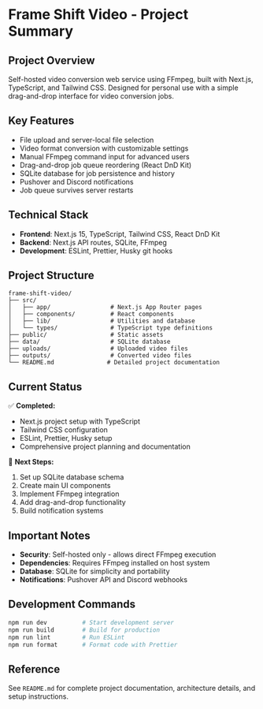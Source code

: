 # Frame Shift Video - Project Summary

## Project Overview
Self-hosted video conversion web service using FFmpeg, built with Next.js, TypeScript, and Tailwind CSS. Designed for personal use with a simple drag-and-drop interface for video conversion jobs.

## Key Features
- File upload and server-local file selection
- Video format conversion with customizable settings
- Manual FFmpeg command input for advanced users
- Drag-and-drop job queue reordering (React DnD Kit)
- SQLite database for job persistence and history
- Pushover and Discord notifications
- Job queue survives server restarts

## Technical Stack
- **Frontend**: Next.js 15, TypeScript, Tailwind CSS, React DnD Kit
- **Backend**: Next.js API routes, SQLite, FFmpeg
- **Development**: ESLint, Prettier, Husky git hooks

## Project Structure
```
frame-shift-video/
├── src/
│   ├── app/                 # Next.js App Router pages
│   ├── components/          # React components
│   ├── lib/                 # Utilities and database
│   └── types/               # TypeScript type definitions
├── public/                  # Static assets
├── data/                    # SQLite database
├── uploads/                 # Uploaded video files
├── outputs/                 # Converted video files
└── README.md               # Detailed project documentation
```

## Current Status
✅ **Completed:**
- Next.js project setup with TypeScript
- Tailwind CSS configuration
- ESLint, Prettier, Husky setup
- Comprehensive project planning and documentation

🔄 **Next Steps:**
1. Set up SQLite database schema
2. Create main UI components
3. Implement FFmpeg integration
4. Add drag-and-drop functionality
5. Build notification systems

## Important Notes
- **Security**: Self-hosted only - allows direct FFmpeg execution
- **Dependencies**: Requires FFmpeg installed on host system
- **Database**: SQLite for simplicity and portability
- **Notifications**: Pushover API and Discord webhooks

## Development Commands
```bash
npm run dev          # Start development server
npm run build        # Build for production
npm run lint         # Run ESLint
npm run format       # Format code with Prettier
```

## Reference
See `README.md` for complete project documentation, architecture details, and setup instructions.